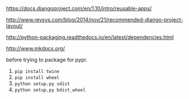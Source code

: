 

https://docs.djangoproject.com/en/1.10/intro/reusable-apps/

http://www.revsys.com/blog/2014/nov/21/recommended-django-project-layout/

http://python-packaging.readthedocs.io/en/latest/dependencies.html

http://www.mkdocs.org/

before trying to package for pypi:

1. `pip install twine`
2. `pip install wheel`
3. `python setup.py sdist`
4. `python setup.py bdist_wheel`
